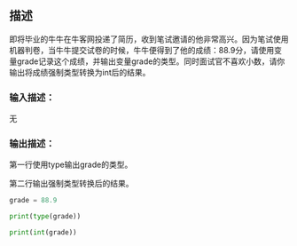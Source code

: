 ## 描述

即将毕业的牛牛在牛客网投递了简历，收到笔试邀请的他非常高兴。因为笔试使用机器判卷，当牛牛提交试卷的时候，牛牛便得到了他的成绩：88.9分，请使用变量grade记录这个成绩，并输出变量grade的类型。同时面试官不喜欢小数，请你输出将成绩强制类型转换为int后的结果。

### 输入描述：

无

### 输出描述：

第一行使用type输出grade的类型。

第二行输出强制类型转换后的结果。

```python
grade = 88.9

print(type(grade))

print(int(grade))
```